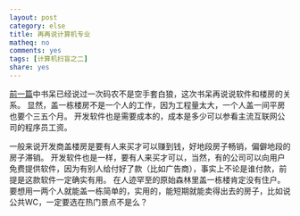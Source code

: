 ```yaml
---
layout: post 
category: else
title: 再再说计算机专业
matheq: no
comments: yes
tags: [计算机扫盲之二]
share: yes
---
```


[前一篇](https://yanshuo.site/cn/2015/01/computermajor/)中书呆已经说过一次码农不是空手套白狼，这次书呆再说说软件和楼房的关系。
显然，盖一栋楼房不是一个人的工作，因为工程量太大，一个人盖一间平房也要个三五个月。
开发软件也是需要成本的，成本是多少可以参看主流互联网公司的程序员工资。

一般来说开发商盖楼房是要有人来买才可以赚到钱，好地段房子畅销，偏僻地段的房子滞销。
开发软件也是一样，要有人来买才可以，当然，有的公司可以向用户免费提供软件，因为有别人给付好了款（比如广告商），事实上不论是谁付款，前提是这款软件一定确实有用。
在人迹罕至的原始森林里盖一栋楼肯定没有住户。
要想用一两个人就能盖一栋简单的，实用的，能短期就能卖得出去的房子，比如说公共WC，一定要选在热门景点不是么？
